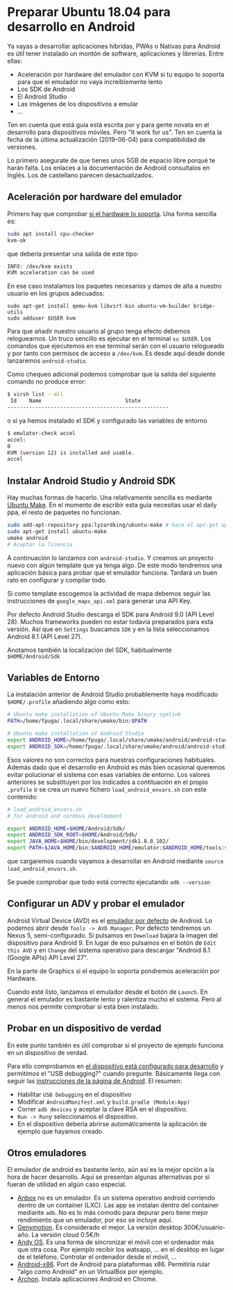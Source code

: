 # Preparar Ubuntu 18.04 para desarrollo en Android

Ya vayas a desarrollar aplicaciones híbridas, PWAs o Nativas para Android es útil tener instalado un montón de software, aplicaciones y librerías. Entre ellas:

* Aceleración por hardware del emulador con KVM si tu equipo lo soporta para que el emulador no vaya increíblemente lento
* Los SDK de Android
* El Android Studio
* Las imágenes de los dispositivos a emular
* ...

Ten en cuenta que está guía está escrita por y para gente novata en el desarrollo para dispositivos móviles. Pero "It work for us". Ten en cuenta la fecha de la última actualización (2019-06-04) para compatibilidad de versiones.

Lo primero asegurate de que tienes unos 5GB de espacio libre porqué te harán falta. Los enlaces a la documentación de Android consultalos en Inglés. Los de castellano parecen desactualizados.

## Aceleración por hardware del emulador

Primero hay que comprobar [si el hardware lo soporta](https://help.ubuntu.com/community/KVM/Installation). Una forma sencilla es:

```bash
sudo apt install cpu-checker
kvm-ok 
```

que debería presentar una salida de este tipo:

```bash
INFO: /dev/kvm exists
KVM acceleration can be used
```

En ese caso instalamos los paquetes necesarios y damos de alta a nuestro usuario en los grupos adecuados:

```
sudo apt-get install qemu-kvm libvirt-bin ubuntu-vm-builder bridge-utils
sudo adduser $USER kvm
```

Para que añadir nuestro usuario al grupo tenga efecto debemos reloguearnos. Un truco sencillo es ejecutar en el terminal `su $USER`. Los comandos que ejecutemos en ese terminal serán con el usuario relogueado y por tanto con permisos de acceso a `/dev/kvm`. Es desde aquí desde donde lanzaremos `android-studio`.

Como chequeo adicional podemos comprobar que la salida del siguiente comando no produce error:

```bash
$ virsh list --all
 Id    Name                           State
----------------------------------------------------
```

o si ya hemos instalado el SDK y configurado las variables de entorno

```bash
$ emulator-check accel
accel:
0
KVM (version 12) is installed and usable.
accel
```

## Instalar Android Studio y Android SDK

Hay muchas formas de hacerlo. Una relativamente sencilla es mediante [Ubuntu Make](https://wiki.ubuntu.com/ubuntu-make). En el momento de escribir esta guía necesitas usar el daily ppa, el resto de paquetes no funcionan.

```bash
sudo add-apt-repository ppa:lyzardking/ubuntu-make # hace el apt-get update el mismo
sudo apt-get install ubuntu-make
umake android
# Aceptar la licencia
```

A continuación lo lanzamos con `android-studio`. Y creamos un proyecto nuevo con algún template que ya tenga algo. De este modo tendremos una aplicación básica para probar que el emulador funciona. Tardará un buen rato en configurar y compilar todo.

Si como template escogemos la actividad de mapa debemos seguir las instrucciones de `google_maps_api.xml` para generar una API Key.

Por defecto Android Studio descarga el SDK para Android 9.0 (API Level 28). Muchos frameworks pueden no estar todavía preparados para esta versión. Así que en `Settings` buscamos `SDK` y en la lista seleccionamos Android 8.1 (API Level 27).

Anotamos también la localización del SDK, habitualmente `$HOME/Android/Sdk`



## Variables de Entorno

La instalación anterior de Android Studio probablemente haya modificado `$HOME/.profile` añadiendo algo como esto:

```bash
# Ubuntu make installation of Ubuntu Make binary symlink
PATH=/home/fpuga/.local/share/umake/bin:$PATH

# Ubuntu make installation of Android Studio
export ANDROID_HOME=/home/fpuga/.local/share/umake/android/android-studio
export ANDROID_SDK=/home/fpuga/.local/share/umake/android/android-studio
```

Esos valores no son correctos para nuestras configuraciones habituales. Además dado que el desarrollo en Android es más bien ocasional queremos evitar polucionar el sistema con esas variables de entorno. Los valores anteriores se substituyen por los indicados a contituación en el propio `.profile` o se crea un nuevo fichero `load_android_envars.sh` con este contenido:

```bash
# load_android_envars.sh
# for android and cordova development

export ANDROID_HOME=$HOME/Android/Sdk/
export ANDROID_SDK_ROOT=$HOME/Android/Sdk/
export JAVA_HOME=$HOME/bin/development/jdk1.8.0_102/
export PATH=$JAVA_HOME/bin:$ANDROID_HOME/emulator:$ANDROID_HOME/tools:$ANDROID_HOME/platform-tools:$HOME/.local/share/umake/bin/:$PATH
```

que cargaremos cuando vayamos a desarrollar en Android mediante `source load_android_envars.sh`. 

Se puede comprobar que todo está correcto ejecutando `adb --version`


## Configurar un ADV y probar el emulador

Android Virtual Device (AVD) es el [emulador por defecto](https://developer.android.com/studio/run/managing-avds) de Android. Lo podemos abrir desde `Tools -> AVD Manager`. Por defecto tendremos un Nexus 5, semi-configurado. Si pulsamos en `Download` bajara la imagen del dispositivo para Android 9. En lugar de eso pulsamos en el botón de `Edit this AVD` y en `Change` del sistema operativo para descargar "Android 8.1 (Google APIs) API Level 27".

En la parte de Graphics si el equipo lo soporta pondremos aceleración por Hardware.

Cuando esté listo, lanzamos el emulador desde el botón de `Launch`. En general el emulador es bastante lento y ralentiza mucho el sistema. Pero al menos nos permite comprobar si está bien instalado.


## Probar en un dispositivo de verdad

En este punto también es útil comprobar si el proyecto de ejemplo funciona en un dispositivo de verdad.

Para ello comprobamos en [el dispositivo está configurado para desarrollo](http://developer.android.com/tools/device.html#setting-up) y permitimos el "USB debugging?" cuando pregunte. Básicamente llega con seguir las [instrucciones de la página de Android](https://developer.android.com/studio/run/device). El resumen:

* Habilitar `USB Debugging` en el dispositivo
* Modificar `AndroidManifest.xml` y `build.gradle (Module:App)`
* Correr `adb devices` y aceptar la clave RSA en el dispositivo.
* `Run -> Run`y seleccionamos el dispositivo.
* En el dispositivo debería abrirse automáticamente la aplicación de ejemplo que hayamos creado.

## Otros emuladores

El emulador de android es bastante lento, aún así es la mejor opción a la hora de hacer desarrollo. Aquí se presentan algunas alternativas por si fueran de utilidad en algún caso especial.

* [Anbox](http://www.linuxandubuntu.com/home/anbox-runs-android-in-your-linux-without-emulation/) no es un emulador. Es un sistema operativo android corriendo dentro de un container (LXC). Las app se instalan dentro del container mediante `adb`. No es lo más comodo para depurar pero tiene mejor rendimiento que un emulador, por eso se incluye aquí.
* [Genymotion](https://www.genymotion.com/). Es considerado el mejor. La versión desktop 300€/usuario-año. La versión cloud 0.5€/h
* [Andy OS](https://www.andyroid.net/). Es una forma de sincronizar el móvil con el ordenador más que otra cosa. Por ejemplo recibir los watsapp, ... en el desktop en lugar de el teléfono. Controlar el ordenador desde el móvil, ...
* [Android-x86](https://www.android-x86.org/). Port de Android para plataformas x86. Permitiría rular "algo como Android" en un VirtualBox por ejemplo.
* [Archon](https://github.com/vladikoff/chromeos-apk). Instala aplicaciones Android en Chrome.
